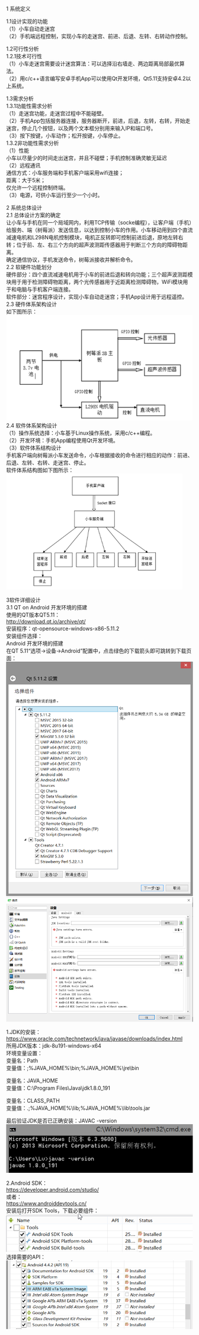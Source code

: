 1 系统定义

1.1设计实现的功能  
（1）小车自动走迷宫  
（2）手机端远程控制，实现小车的走迷宫、前进、后退、左转、右转动作控制。  

1.2可行性分析  
1.2.1技术可行性  
（1）小车走迷宫需要设计迷宫算法：可以选择沿右墙走、两边距离局部最优算法。  
（2）用c/c++语言编写安卓手机App可以使用Qt开发环境，Qt5.11支持安卓4.2以上系统。  

1.3需求分析  
1.3.1功能性需求分析  
（1）走迷宫功能，走迷宫过程中不能碰壁。  
（2）手机App包括服务器连接，服务器断开，前进，后退，左转，右转，开始走迷宫，停止几个按钮，以及两个文本框分别用来输入IP和端口号。  
（3）按下按键，小车动作；松开按键，小车停止。  
1.3.2非功能性需求分析  
（1）性能  
小车以尽量少的时间走出迷宫，并且不碰壁；手机控制准确灵敏无延迟  
（2）远程通讯  
通信方式：小车服务端和手机客户端采用wifi连接；  
距离：大于5米；  
仅允许一个远程控制终端。  
（3）电源，可供小车运行至少一个小时。  

2 系统总体设计  
2.1 总体设计方案的确定  
让小车与手机在同一个局域网内，利用TCP传输（socke编程），让客户端（手机）给服务、端（树莓派）发送信息，以达到控制小车的作用。小车移动用到四个直流减速电机和L298N电机控制模块，电机正反转即可控制前进后退，原地左转右转；位于前、左、右三个方向的超声波测距传感器用于判断三个方向的障碍物距离。  
确定通信协议，手机发送命令，树莓派接收并解析命令。  
2.2 软硬件功能划分  
硬件部分：四个直流减速电机用于小车的前进后退和转向功能；三个超声波测距模块用于用于检测障碍物距离，两个光传感器用于近距离检测障碍物，WiFi模块用于和电脑与手机客户端连接。  
软件部分：迷宫程序设计，实现小车自动走迷宫；手机App设计用于远程遥控。  
2.3 硬件体系架构设计  
如下图所示：  
![image](https://github.com/QustRobot/AppOnCar/blob/master/images/1.PNG)   
2.4 软件体系架构设计  
（1）操作系统选择：小车基于Linux操作系统，采用c/c++编程。  
（2）开发环境：手机App编程使用Qt开发环境。  
（3）软件体系结构设计  
手机客户端向树莓派小车发送命令，小车根据接收的命令进行相应的动作：前进、后退、左转、右转、走迷宫、停止。   
软件体系结构图如下图所示：  
![image](https://github.com/QustRobot/AppOnCar/blob/master/images/2.PNG)  

3软件详细设计    
3.1  QT on Android 开发环境的搭建  
使用的QT版本QT5.11：  
	http://download.qt.io/archive/qt/  
	安装程序：qt-opensource-windows-x86-5.11.2  
	安装组件选择：  
Android 开发环境的搭建  
在QT 5.11“选项->设备->Android”配置中，点击绿色的下载箭头即可跳转到下载页面：  
![image](https://github.com/QustRobot/AppOnCar/blob/master/images/3.png)    
![image](https://github.com/QustRobot/AppOnCar/blob/master/images/4.png)  

1.JDK的安装：  
https://www.oracle.com/technetwork/java/javase/downloads/index.html  
所用JDK版本：jdk-8u191-windows-x64  
环境变量设置：  
变量名：Path  
变量值：;%JAVA_HOME%\bin;%JAVA_HOME%\jre\bin  

变量名：JAVA_HOME  
变量值：C:\Program Files\Java\jdk1.8.0_191  

变量名：CLASS_PATH  
变量值：.;%JAVA_HOME%\lib;%JAVA_HOME%\lib\tools.jar  

最后验证JDK是否已正确安装：JAVAC -version  
![image](https://github.com/QustRobot/AppOnCar/blob/master/images/5.png)  

2.Android SDK：  
https://developer.android.com/studio/  
或者：  
https://www.androiddevtools.cn/  
安装后打开SDK Tools，下载必要组件：  
![image](https://github.com/QustRobot/AppOnCar/blob/master/images/6.png)  
选择需要的API：  
![image](https://github.com/QustRobot/AppOnCar/blob/master/images/7.png)

